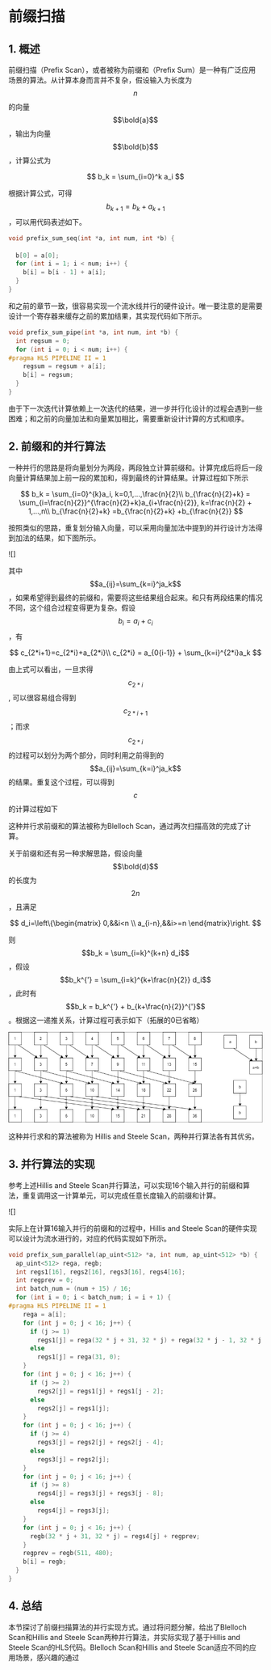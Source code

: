 # 前缀扫描

## 1. 概述

前缀扫描（Prefix Scan），或者被称为前缀和（Prefix Sum）是一种有广泛应用场景的算法。从计算本身而言并不复杂，假设输入为长度为$$n$$的向量 $$\bold{a}$$ ，输出为向量$$\bold{b}$$，计算公式为

$$
b_k = \sum_{i=0}^k a_i
$$

根据计算公式，可得$$b_{k+1} = b_{k} + a_{k+1}$$，可以用代码表述如下。

```c
void prefix_sum_seq(int *a, int num, int *b) {

  b[0] = a[0];
  for (int i = 1; i < num; i++) {
    b[i] = b[i - 1] + a[i];
  }
}
```

和之前的章节一致，很容易实现一个流水线并行的硬件设计。唯一要注意的是需要设计一个寄存器来缓存之前的累加结果，其实现代码如下所示。

```c
void prefix_sum_pipe(int *a, int num, int *b) {
  int regsum = 0;
  for (int i = 0; i < num; i++) {
#pragma HLS PIPELINE II = 1
    regsum = regsum + a[i];
    b[i] = regsum;
  }
}
```

由于下一次迭代计算依赖上一次迭代的结果，进一步并行化设计的过程会遇到一些困难；和之前的向量加法和向量累加相比，需要重新设计计算的方式和顺序。

## 2. 前缀和的并行算法

一种并行的思路是将向量划分为两段，两段独立计算前缀和。计算完成后将后一段向量计算结果加上前一段的累加和，得到最终的计算结果。计算过程如下所示

$$
b_k = \sum_{i=0}^{k}a_i, k=0,1,...,\frac{n}{2}\\
b_{\frac{n}{2}+k} = \sum_{i=\frac{n}{2}}^{\frac{n}{2}+k}a_{i+\frac{n}{2}}, k=\frac{n}{2} + 1,...,n\\
b_{\frac{n}{2}+k} =b_{\frac{n}{2}+k} +b_{\frac{n}{2}}
$$

按照类似的思路，重复划分输入向量，可以采用向量加法中提到的并行设计方法得到加法的结果，如下图所示。

!\[\]

其中$$a_{ij}=\sum_{k=i}^ja_k$$，如果希望得到最终的前缀和，需要将这些结果组合起来。和只有两段结果的情况不同，这个组合过程变得更为复杂。假设$$b_i = a_i +c_i$$，有

$$
c_{2*i+1}=c_{2*i}+a_{2*i}\\
c_{2*i} = a_{0{i-1}} + \sum_{k=i}^{2*i}a_k
$$

由上式可以看出，一旦求得 $$c_{2*i}$$ ,  可以很容易组合得到$$c_{2*i+1}$$；而求$$c_{2*i}$$的过程可以划分为两个部分，同时利用之前得到的$$a_{ij}=\sum_{k=i}^ja_k$$ 的结果。重复这个过程，可以得到$$c$$的计算过程如下



这种并行求前缀和的算法被称为Blelloch Scan，通过两次扫描高效的完成了计算。

关于前缀和还有另一种求解思路，假设向量$$\bold{d}$$的长度为$$2n$$，且满足

$$
d_i=\left\{\begin{matrix}
0,&&i<n \\ 
a_{i-n},&&i>=n
\end{matrix}\right.
$$

则$$b_k = \sum_{i=k}^{k+n} d_i$$，假设$$b_k^{'} = \sum_{i=k}^{k+\frac{n}{2}} d_i$$，此时有$$b_k = b_k^{'} + b_{k+\frac{n}{2}}^{'}$$。根据这一递推关系，计算过程可表示如下（拓展的0已省略）



![Prefix Scan&#x8BA1;&#x7B97;&#x793A;&#x610F;&#x56FE;](https://raw.githubusercontent.com/cea-wind/blogs_pictures/master/img20200827013810.png)

这种并行求和的算法被称为 Hillis and Steele Scan，两种并行算法各有其优劣。



## 3. 并行算法的实现

参考上述Hillis and Steele Scan并行算法，可以实现16个输入并行的前缀和算法，重复调用这一计算单元，可以完成任意长度输入的前缀和计算。

!\[\]

实际上在计算16输入并行的前缀和的过程中，Hillis and Steele Scan的硬件实现可以设计为流水进行的，对应的代码实现如下所示。

```c
void prefix_sum_parallel(ap_uint<512> *a, int num, ap_uint<512> *b) {
  ap_uint<512> rega, regb;
  int regs1[16], regs2[16], regs3[16], regs4[16];
  int regprev = 0;
  int batch_num = (num + 15) / 16;
  for (int i = 0; i < batch_num; i = i + 1) {
#pragma HLS PIPELINE II = 1
    rega = a[i];
    for (int j = 0; j < 16; j++) {
      if (j >= 1)
        regs1[j] = rega(32 * j + 31, 32 * j) + rega(32 * j - 1, 32 * j - 32);
      else
        regs1[j] = rega(31, 0);
    }
    for (int j = 0; j < 16; j++) {
      if (j >= 2)
        regs2[j] = regs1[j] + regs1[j - 2];
      else
        regs2[j] = regs1[j];
    }
    for (int j = 0; j < 16; j++) {
      if (j >= 4)
        regs3[j] = regs2[j] + regs2[j - 4];
      else
        regs3[j] = regs2[j];
    }
    for (int j = 0; j < 16; j++) {
      if (j >= 8)
        regs4[j] = regs3[j] + regs3[j - 8];
      else
        regs4[j] = regs3[j];
    }
    for (int j = 0; j < 16; j++) {
      regb(32 * j + 31, 32 * j) = regs4[j] + regprev;
    }
    regprev = regb(511, 480);
    b[i] = regb;
  }
}
```





## 4. 总结

本节探讨了前缀扫描算法的并行实现方式。通过将问题分解，给出了Blelloch Scan和Hillis and Steele Scan两种并行算法，并实际实现了基于Hillis and Steele Scan的HLS代码。Blelloch Scan和Hillis and Steele Scan适应不同的应用场景，感兴趣的通过




